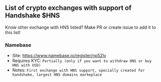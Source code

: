 ## List of crypto exchanges with support of Handshake $HNS
Know other exchange with HNS listed? Make PR or create issue to add it to this list!

### Namebase
- Site: https://www.namebase.io/register/np52lv
- Requires KYC: ``Partially (only if you want to withdraw HNS or buy HNS with USD)``
- Notes: ``First exchange with HNS support, specially created for handshake, largest HNS domains markeplace``
